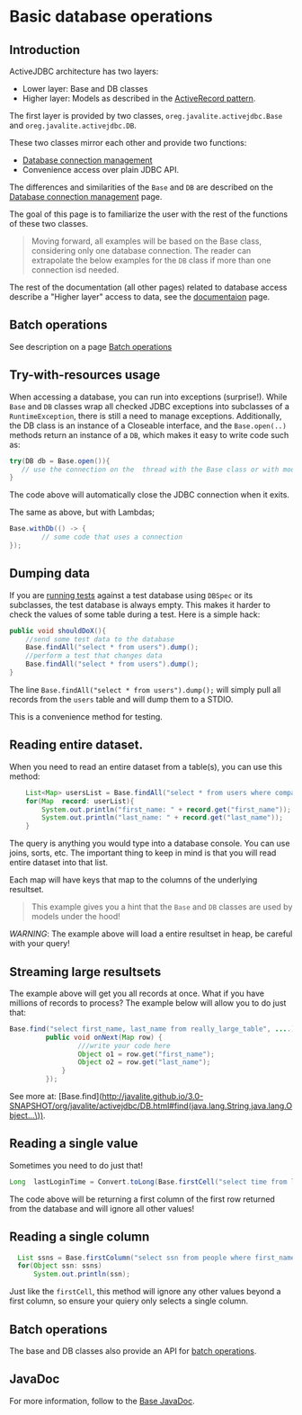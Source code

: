 
<div class="page-header">
   <h1>Basic database operations</h1>
</div>


## Introduction

ActiveJDBC architecture has two layers: 

* Lower layer: Base  and DB classes
* Higher layer: Models as described in the [ActiveRecord pattern](https://en.wikipedia.org/wiki/Active_record_pattern).

The first layer is provided by two classes, `oreg.javalite.activejdbc.Base` and `oreg.javalite.activejdbc.DB`.
  
These two classes  mirror each other and provide two functions:

* [Database connection management](/database_connection_management)  
* Convenience access  over plain JDBC API. 

The differences and similarities of the `Base` and `DB` are described  on the  [Database connection management](/database_connection_management) page. 

The goal of this page is to familiarize the  user with the  rest of the functions of these two classes. 
 
> Moving forward,  all examples will be based on the Base class, considering only  one database connection. The reader can extrapolate the below examples for the `DB` class 
if  more than one connection isd needed.

The rest of the documentation (all other  pages) related to database access  describe a "Higher layer" access to data, see the [documentaion](/documentation) page.  
 

## Batch operations 

See description on a page [Batch operations](/batch_operations)    


## Try-with-resources usage

When accessing a database,  you can run into exceptions (surprise!). While `Base` and `DB`  classes wrap all checked JDBC exceptions into subclasses of 
a `RuntimeException`, there is still a need to manage exceptions. Additionally, the DB class is an instance  of a Closeable interface, and the `Base.open(..)` methods
return an instance of a `DB`, which makes it easy to write code such as: 

```java
try(DB db = Base.open()){
   // use the connection on the  thread with the Base class or with models 
}
```
The code above will automatically close the  JDBC connection when  it exits.

The same as above, but with Lambdas; 

```java
Base.withDb(() -> {
        // some code that uses a connection
});

```

## Dumping data 

If you are [running tests](testing_with_db_connection) against a test database using `DBSpec` or its subclasses, 
the test database is always empty. This makes it harder to check the values of some table during a test. 
Here is a simple hack: 

```java
public void shouldDoX(){
    //send some test data to the database
    Base.findAll("select * from users").dump(); 
    //perform a test that changes data
    Base.findAll("select * from users").dump(); 
}
```
The line `Base.findAll("select * from users").dump();` will simply pull all records from the `users` table and will dump them to a STDIO. 

This is a convenience method for  testing. 
   
   
## Reading entire dataset.

When  you need to read an entire dataset from a table(s), you can use this method: 

```java
    List<Map> usersList = Base.findAll("select * from users where company_id = ? ", companyId);
    for(Map  record: userList){
        System.out.println("first_name: " + record.get("first_name"));
        System.out.println("last_name: " + record.get("last_name")); 
    }
``` 

The query is anything you would type into a database console.  You can use joins, sorts, etc. The important thing to 
keep in mind is that you will read entire dataset into that list.

Each map will have keys that map to the columns  of the underlying resultset. 

> This example gives you a hint that the `Base` and `DB` classes are used by models under the hood! 


 *WARNING*: The example above will load a entire resultset in heap, be careful with your query!
 
## Streaming large resultsets

The example above will get you all records at once. What if you have millions of records to process? 
The example below will allow you to do just that: 


```java
Base.find("select first_name, last_name from really_large_table", ....).with(new RowListenerAdapter() {
         public void onNext(Map row) {
                 ///write your code here
                 Object o1 = row.get("first_name");
                 Object o2 = row.get("last_name");
             }
         });
```  
See more at: [Base.find](http://javalite.github.io/3.0-SNAPSHOT/org/javalite/activejdbc/DB.html#find(java.lang.String,java.lang.Object...\)). 


## Reading a single value 

Sometimes  you need to do  just that!

```java
Long  lastLoginTime = Convert.toLong(Base.firstCell​("select time from logins  where user_id  ? order by created_at limit 1", 123));
```
The code above will be returning a first column of the first row returned from the database and will ignore all other values!
  
## Reading a single column

```java
  List ssns = Base.firstColumn("select ssn from people where first_name = ?", "John");
  for(Object ssn: ssns)
      System.out.println(ssn);
``` 

Just like the `firstCell`, this method will ignore any other values beyond a first column, so ensure your quiery only selects a single column. 
  
## Batch operations 


The base and DB classes also provide  an API  for [batch operations](/batch_operations). 


## JavaDoc

For more information, follow to the [Base JavaDoc](http://javalite.github.io/2.3.2-j8/org/javalite/activejdbc/Base.html).
 




 